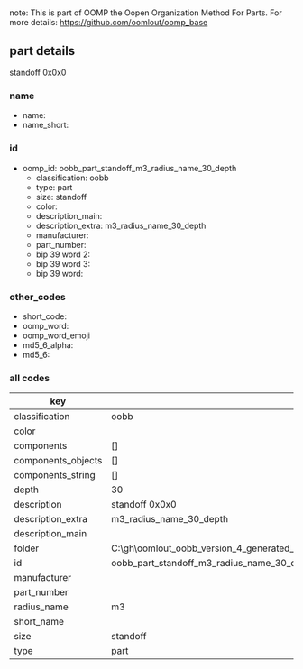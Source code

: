 #   

note: This is part of OOMP the Oopen Organization Method For Parts. For more details: https://github.com/oomlout/oomp_base

##  part details



standoff 0x0x0

### name
* name: 
* name_short: 
### id
* oomp_id: oobb_part_standoff_m3_radius_name_30_depth
  * classification: oobb
  * type: part
  * size: standoff
  * color: 
  * description_main: 
  * description_extra: m3_radius_name_30_depth
  * manufacturer: 
  * part_number: 
  * bip 39 word 2: 
  * bip 39 word 3: 
  * bip 39 word: 

### other_codes
* short_code: 
* oomp_word: 
* oomp_word_emoji 
* md5_6_alpha: 
* md5_6: 









### all codes 
| key | value |  
| --- | --- |  
| classification | oobb |  
| color |  |  
| components | [] |  
| components_objects | [] |  
| components_string | [] |  
| depth | 30 |  
| description | standoff 0x0x0 |  
| description_extra | m3_radius_name_30_depth |  
| description_main |  |  
| folder | C:\gh\oomlout_oobb_version_4_generated_parts\things\oobb_part_standoff_m3_radius_name_30_depth |  
| id | oobb_part_standoff_m3_radius_name_30_depth |  
| manufacturer |  |  
| part_number |  |  
| radius_name | m3 |  
| short_name |  |  
| size | standoff |  
| type | part |  
